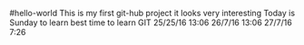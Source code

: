 #hello-world
This is my first git-hub project
it looks very interesting
Today is Sunday to learn best time to learn GIT
25/25/16 13:06
26/7/16 13:06
27/7/16 7:26

